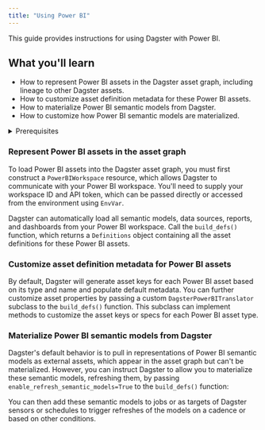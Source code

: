 ```yaml
---
title: "Using Power BI"
---
```


This guide provides instructions for using Dagster with Power BI.

## What you'll learn

- How to represent Power BI assets in the Dagster asset graph, including lineage to other Dagster assets.
- How to customize asset definition metadata for these Power BI assets.
- How to materialize Power BI semantic models from Dagster.
- How to customize how Power BI semantic models are materialized.

<details>
  <summary>Prerequisites</summary>
- Familiarity with asset definitions and the Dagster asset graph
- Familiarity with Dagster resources
- Familiarity with Power BI concepts, like semantic models, data sources, reports, and dashboards
- A Power BI workspace and API token
</details>


### Represent Power BI assets in the asset graph

To load Power BI assets into the Dagster asset graph, you must first construct a `PowerBIWorkspace` resource, which
allows Dagster to communicate with your Power BI workspace. You'll need to supply your workspace ID and API token, which
can be passed directly or accessed from the environment using `EnvVar`.

Dagster can automatically load all semantic models, data sources, reports, and dashboards from your Power BI workspace.
Call the `build_defs()` function, which returns a `Definitions` object containing all the asset definitions for these Power BI assets.

<CodeExample filePath="guides/external-systems/power-bi/representing-power-bi-assets.py" language="python" />

### Customize asset definition metadata for Power BI assets

By default, Dagster will generate asset keys for each Power BI asset based on its type and name and populate default metadata. You can further customize
asset properties by passing a custom `DagsterPowerBITranslator` subclass to the `build_defs()` function. This subclass can implement methods to customize
the asset keys or specs for each Power BI asset type.

<CodeExample filePath="guides/external-systems/power-bi/customize-power-bi-asset-defs.py" language="python" />

### Materialize Power BI semantic models from Dagster

Dagster's default behavior is to pull in representations of Power BI semantic models as external assets, which appear in the asset graph but can't be materialized.
However, you can instruct Dagster to allow you to materialize these semantic models, refreshing them, by passing `enable_refresh_semantic_models=True` to the `build_defs()` function:

<CodeExample filePath="guides/external-systems/power-bi/materialize-semantic-models.py" language="python" />

You can then add these semantic models to jobs or as targets of Dagster sensors or schedules to trigger refreshes of the models on a cadence or based on other conditions.

